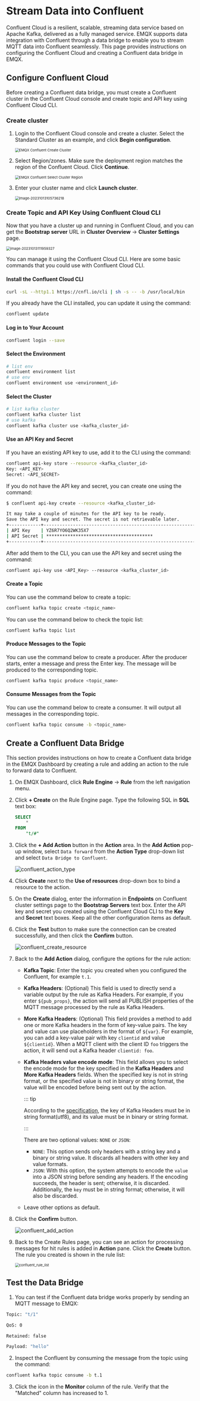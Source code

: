 # Stream Data into Confluent

Confluent Cloud is a resilient, scalable, streaming data service based on Apache Kafka, delivered as a fully managed service. EMQX supports data integration with Confluent through a data bridge to enable you to stream MQTT data into Confluent seamlessly. This page provides instructions on configuring the Confluent Cloud and creating a Confluent data bridge in EMQX.

## Configure Confluent Cloud

Before creating a Confluent data bridge, you must create a Confluent cluster in the Confluent Cloud console and create topic and API key using Confluent Cloud CLI.

### Create cluster

1. Login to the Confluent Cloud console and create a cluster. Select the Standard Cluster as an example, and click **Begin configuration**.

   <img src="./assets/rule-engine/confluent_create_cluster_1.png" alt="EMQX Confluent Create Cluster" style="zoom:67%;" />

2. Select Region/zones. Make sure the deployment region matches the region of the Confluent Cloud. Click **Continue**.

   <img src="./assets/rule-engine/confluent_create_cluster_2.png" alt="EMQX Confluent Select Cluster Region" style="zoom:67%;" />

3. Enter your cluster name and click **Launch cluster**.

   <img src="./assets/rule-engine/confluent_create_cluster_3.png" alt="image-20231013105736218" style="zoom:67%;" />

### Create Topic and API Key Using Confluent Cloud CLI

Now that you have a cluster up and running in Confluent Cloud, and you can get the **Bootstrap server** URL in  **Cluster Overview** -> **Cluster Settings** page.

<img src="./assets/rule-engine/confluent_cluster_info.png" alt="image-20231013111959327" style="zoom:67%;" />

You can manage it using the Confluent Cloud CLI. Here are some basic commands that you could use with Confluent Cloud CLI.

#### Install the Confluent Cloud CLI

```bash
curl -sL --http1.1 https://cnfl.io/cli | sh -s -- -b /usr/local/bin
```

If you already have the CLI installed, you can update it using the command:

```bash
confluent update
```

#### Log in to Your Account

```bash
confluent login --save
```

#### Select the Environment

```bash
# list env
confluent environment list
# use env
confluent environment use <environment_id>
```

#### Select the Cluster

```bash
# list kafka cluster
confluent kafka cluster list
# use kafka
confluent kafka cluster use <kafka_cluster_id>
```

#### Use an API Key and Secret

If you have an existing API key to use, add it to the CLI using the command:

```bash
confluent api-key store --resource <kafka_cluster_id>
Key: <API_KEY>
Secret: <API_SECRET>
```

If you do not have the API key and secret, you can create one using the command:

```bash
$ confluent api-key create --resource <kafka_cluster_id>

It may take a couple of minutes for the API key to be ready.
Save the API key and secret. The secret is not retrievable later.
+------------+------------------------------------------------------------------+
| API Key    | YZ6R7YO6Q2WK35X7                                                 |
| API Secret | ****************************************                         |
+------------+------------------------------------------------------------------+
```

After add them to the CLI, you can use the API key and secret using the command:

```bash
confluent api-key use <API_Key> --resource <kafka_cluster_id>

```

#### Create a Topic

You can use the command below to create a topic:

```bash
confluent kafka topic create <topic_name>
```

You can use the command below to check the topic list:

```bash
confluent kafka topic list
```

#### Produce Messages to the Topic

You can use the command below to create a producer. After the producer starts, enter a message and press the Enter key. The message will be produced to the corresponding topic.

```bash
confluent kafka topic produce <topic_name>
```

#### Consume Messages from the Topic

You can use the command below to create a consumer.  It will output all messages in the corresponding topic.

```bash
confluent kafka topic consume -b <topic_name>
```

## Create a Confluent Data Bridge

This section provides instructions on how to create a Confluent data bridge in the EMQX Dashboard by creating a rule and adding an action to the rule to forward data to Confluent.

1. On EMQX Dashboard, click **Rule Engine** -> **Rule** from the left navigation menu.

2. Click **+ Create** on the Rule Engine page. Type the following SQL in **SQL** text box:

   ```sql
   SELECT
       *
   FROM
       "t/#"
   ```

3. Click the **+ Add Action** button in the **Action** area. In the **Add Action** pop-up window, select `Data forward` from the **Action Type** drop-down list and select `Data Bridge to Confluent`.

   ![confluent_action_type](./assets/rule-engine/confluent_action_type.png)

4. Click **Create** next to the **Use of resources** drop-down box to bind a resource to the action.

5. On the **Create** dialog, enter the information in **Endpoints** on Confluent cluster settings page to the **Bootstrap Servers** text box. Enter the API key and secret you created using the Confluent Cloud CLI to the **Key** and **Secret** text boxes. Keep all the other configuration items as default.

6. Click the **Test** button to make sure the connection can be created successfully, and then click the **Confirm** button.

   ![confluent_create_resource](./assets/rule-engine/confluent_create_resource.png)

6. Back to the **Add Action** dialog, configure the options for the rule action:

   - **Kafka Topic**: Enter the topic you created when you configured the Confluent, for example `t.1`.

   - **Kafka Headers**: (Optional) This field is used to directly send a variable output by the rule as Kafka Headers. For example, if you enter `${pub_props}`, the action will send all PUBLISH properties of the MQTT message processed by the rule as Kafka Headers.

   - **More Kafka Headers**: (Optional) This field provides a method to add one or more Kafka headers in the form of key-value pairs. The key and value can use placeholders in the format of `${var}`. For example, you can add a key-value pair with key `clientid` and value `${clientid}`. When a MQTT client with the client ID `foo` triggers the action, it will send out a Kafka header `clientid: foo`.

   - **Kafka Headers value encode mode**: This field allows you to select the encode mode for the key specified in the **Kafka Headers** and **More Kafka Headers** fields. When the specified key is not in string format, or the specified value is not in binary or string format, the value will be encoded before being sent out by the action.

     ::: tip

     According to the [specification](https://cwiki.apache.org/confluence/display/KAFKA/KIP-82+-+Add+Record+Headers), the key of Kafka Headers must be in string format(utf8), and its value must be in binary or string format.

     :::

     There are two optional values: `NONE` or `JSON`:

     - `NONE`: This option sends only headers with a string key and a binary or string value. It discards all headers with other key and value formats.
     - `JSON`: With this option, the system attempts to encode the `value` into a JSON string before sending any headers. If the encoding succeeds, the header is sent; otherwise, it is discarded. Additionally, the `key` must be in string format; otherwise, it will also be discarded.

   - Leave other options as default.

7. Click the **Confirm** button.

   ![confluent_add_action](./assets/rule-engine/confluent_add_action.png)

8. Back to the Create Rules page, you can see an action for processing messages for hit rules is added in **Action** pane. Click the **Create** button. The rule you created is shown in the rule list:

   <img src="./assets/rule-engine/confluent_rule_list.png" alt="confluent_rule_list" style="zoom:67%;" />

## Test the Data Bridge

1. You can test if the Confluent data bridge works properly by sending an MQTT message to EMQX:

```bash
Topic: "t/1"

QoS: 0

Retained: false

Payload: "hello"
```

2. Inspect the Confluent by consuming the message from the topic using the command:

```bash
confluent kafka topic consume -b t.1
```

3. Click the icon in the **Monitor** column of the rule. Verify that the "Matched" column has increased to 1.

